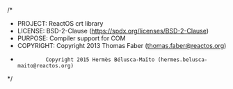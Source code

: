 /*
 * PROJECT:     ReactOS crt library
 * LICENSE:     BSD-2-Clause (https://spdx.org/licenses/BSD-2-Clause)
 * PURPOSE:     Compiler support for COM
 * COPYRIGHT:   Copyright 2013 Thomas Faber (thomas.faber@reactos.org)
 *              Copyright 2015 Hermès Bélusca-Maïto (hermes.belusca-maito@reactos.org)
 */
 